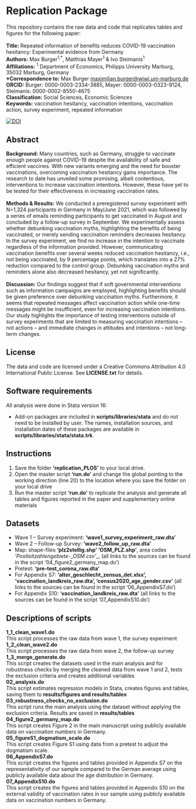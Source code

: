 # Replication Package
This repository contains the raw data and code that replicates tables and figures for the following paper: <br><br>
__Title:__ Repeated information of benefits reduces COVID-19 vaccination hesitancy: Experimental evidence from Germany <br>
__Authors:__ Max Burger<sup>1,*</sup>, Matthias Mayer<sup>1</sup> & Ivo Steimanis<sup>1</sup> <br>
__Affiliations:__ <sup>1</sup> Department of Economics, Philipps University Marburg, 35032 Marburg, Germany <br>
__*Correspondence to:__ Max Burger maximilian.burger@wiwi.uni-marburg.de <br>
__ORCID:__ Burger: 0000-0003-2334-3885, Mayer: 0000-0003-0323-9124, Steimanis: 0000-0002-8550-4675 <br>
__Classification:__ Social Sciences, Economic Sciences <br>
__Keywords:__ vaccination hesitancy, vaccination intentions, vaccination action, survey experiment, repeated information <br>

[![DOI](https://zenodo.org/badge/DOI/10.5281/zenodo.6327480.svg)](https://doi.org/10.5281/zenodo.6327480)
## Abstract
__Background:__ Many countries, such as Germany, struggle to vaccinate enough people against COVID-19 despite the availability of safe and efficient vaccines. With new variants emerging and the need for booster vaccinations, overcoming vaccination hesitancy gains importance. The research to date has unveiled some promising, albeit contentious, interventions to increase vaccination intentions. However, these have yet to be tested for their effectiveness in increasing vaccination rates. <br><br>
__Methods & Results:__ We conducted a preregistered survey experiment with N=1,324 participants in Germany in May/June 2021, which was followed by a series of emails reminding participants to get vaccinated in August and concluded by a follow-up survey in September. We experimentally assess whether debunking vaccination myths, highlighting the benefits of being vaccinated, or merely sending vaccination reminders decreases hesitancy. In the survey experiment, we find no increase in the intention to vaccinate regardless of the information provided. However, communicating vaccination benefits over several weeks reduced vaccination hesitancy, i.e., not being vaccinated, by 9 percentage points, which translates into a 27% reduction compared to the control group. Debunking vaccination myths and reminders alone also decreased hesitancy, yet not significantly.<br><br>
__Discussion:__ Our findings suggest that if soft governmental interventions such as information campaigns are employed, highlighting benefits should be given preference over debunking vaccination myths. Furthermore, it seems that repeated messages affect vaccination action while one-time messages might be insufficient, even for increasing vaccination intentions. Our study highlights the importance of testing interventions outside of survey experiments that are limited to measuring vaccination intentions – not actions – and immediate changes in attitudes and intentions – not long-term changes.

## License
The data and code are licensed under a Creative Commons Attribution 4.0 International Public License. See __LICENSE.txt__ for details.

## Software requirements
All analysis were done in Stata version 16:
- Add-on packages are included in __scripts/libraries/stata__ and do not need to be installed by user. The names, installation sources, and installation dates of these packages are available in __scripts/libraries/stata/stata.trk__.

## Instructions
1.	Save the folder __‘replication_PLOS’__ to your local drive.
2.	Open the master script __‘run.do’__ and change the global pointing to the working direction (line 20) to the location where you save the folder on your local drive 
3.	Run the master script __‘run.do’__  to replicate the analysis and generate all tables and figures reported in the paper and supplementary online materials

## Datasets
- Wave 1 – Survey experiment: __‘wave1_survey_experiment_raw.dta’__
- Wave 2 – Follow-up Survey: __‘wave2_follow_up_raw.dta'__
- Map: shape-files __‘plz2stellig.shp’ ‘OSM_PLZ.shp’__, area codes __‘Postleitzahlengebiete_-_OSM.csv’__,  (all links to the sources can be found in the script ‘04_figure2_germany_map.do’)
- Pretest: __‘pre-test_corona_raw.dta’__
- For Appendix S7: __‘alter_geschlecht_zensus_det.xlsx’, ‘vaccination_landkreis_raw.dta’, ‘census2020_age_gender.csv’__ (all links to the sources can be found in the script ‘06_AppendixS7.do’)
- For Appendix S10: ‘__vaccination_landkreis_raw.dta’__ (all links to the sources can be found in the script ‘07_AppendixS10.do’)

## Descriptions of scripts
__1_1_clean_wave1.do__ <br>
This script processes the raw data from wave 1, the survey experiment <br>
__1_2_clean_wave2.do__ <br>
This script processes the raw data from wave 2, the follow-up survey <br>
__1_3_merge_generate.do__ <br>
This script creates the datasets used in the main analysis and for robustness checks by merging the cleaned data from wave 1 and 2, tests the exclusion criteria and creates additional variables <br>
__02_analysis.do__ <br>
This script estimates regression models in Stata, creates figures and tables, saving them to __results/figures and results/tables__ <br>
__03_robustness_checks_no_exclusion.do__ <br>
This script runs the main analysis using the dataset without applying the exclusion criteria. Results are saved in __results/tables__ <br>
__04_figure2_germany_map.do__  <br>
This script creates Figure 2 in the main manuscript using publicly available data on vaccination numbers in Germany. <br>
__05_figureS1_dogmatism_scale.do__ <br>
This script creates Figure S1 using data from a pretest to adjust the dogmatism scale. <br>
__06_AppendixS7.do__ <br>
This script creates the figures and tables provided in Appendix S7 on the representativity of our sample compared to the German average using publicly available data about the age distribution in Germany. <br>
__07_AppendixS10.do__ <br>
This script creates the figures and tables provided in Appendix S10 on the external validity of vaccination rates in our sample using publicly available data on vaccination numbers in Germany.





